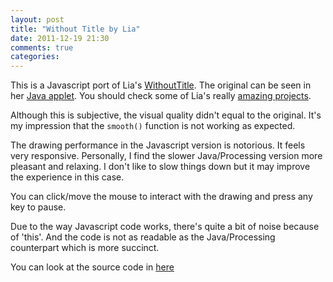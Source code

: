 ```yaml
---
layout: post
title: "Without Title by Lia"
date: 2011-12-19 21:30
comments: true
categories: 
---
```


This is a Javascript port of Lia's [WithoutTitle](http://www.liaworks.com/theprojects/withouttitle/). The original can be seen in her [Java applet](http://liaworks.com/projects/withouttitle/). You should check some of Lia's really
[amazing projects](http://www.liaworks.com/category/theprojects/).

Although this is subjective, the visual quality didn't equal to the original.
It's my impression that the `smooth()` function is not working as expected.

The drawing performance in the Javascript version is notorious. It feels very responsive.
Personally, I find the slower Java/Processing version more pleasant and relaxing.
I don't like to slow things down but it may improve the experience in this case.

You can click/move the mouse to interact with the drawing and press any key to pause.
<p><canvas id="canvas-without-title" width="600" height="600"></canvas></p>

Due to the way Javascript code works, there's quite a bit of noise because of 'this'.
And the code is not as readable as the Java/Processing counterpart which is more succinct.

You can look at the source code in [here](/html5/generative-art/without-title/without-title.html)

<script src="/html5/generative-art/without-title/wo-title.js"></script>


